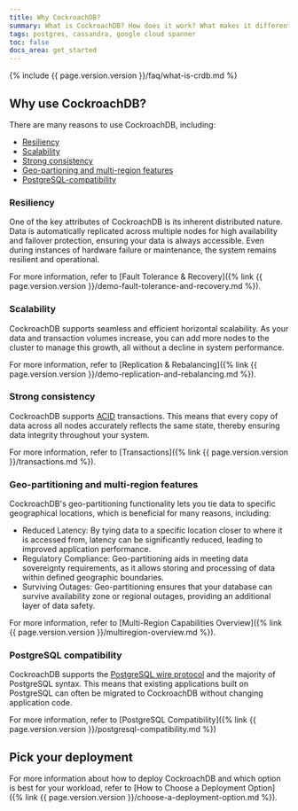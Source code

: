 ```yaml
---
title: Why CockroachDB?
summary: What is CockroachDB? How does it work? What makes it different from other databases?
tags: postgres, cassandra, google cloud spanner
toc: false
docs_area: get_started
---
```


{% include {{ page.version.version }}/faq/what-is-crdb.md %}

## Why use CockroachDB?

There are many reasons to use CockroachDB, including:

- [Resiliency](#resiliency)
- [Scalability](#scalability)
- [Strong consistency](#strong-consistency)
- [Geo-partioning and multi-region features](#geo-partitioning-and-multi-region-features)
- [PostgreSQL-compatibility](#postgresql-compatibility)

### Resiliency

One of the key attributes of CockroachDB is its inherent distributed nature. Data is automatically replicated across multiple nodes for high availability and failover protection, ensuring your data is always accessible. Even during instances of hardware failure or maintenance, the system remains resilient and operational.

For more information, refer to [Fault Tolerance & Recovery]({% link {{ page.version.version }}/demo-fault-tolerance-and-recovery.md %}).

### Scalability

CockroachDB supports seamless and efficient horizontal scalability. As your data and transaction volumes increase, you can add more nodes to the cluster to manage this growth, all without a decline in system performance.

For more information, refer to [Replication & Rebalancing]({% link {{ page.version.version }}/demo-replication-and-rebalancing.md %}).

### Strong consistency

CockroachDB supports [ACID](https://en.wikipedia.org/wiki/ACID) transactions. This means that every copy of data across all nodes accurately reflects the same state, thereby ensuring data integrity throughout your system.

For more information, refer to [Transactions]({% link {{ page.version.version }}/transactions.md %}).

### Geo-partitioning and multi-region features

CockroachDB's geo-partitioning functionality lets you tie data to specific geographical locations, which is beneficial for many reasons, including:

- Reduced Latency: By tying data to a specific location closer to where it is accessed from, latency can be significantly reduced, leading to improved application performance.
- Regulatory Compliance: Geo-partitioning aids in meeting data sovereignty requirements, as it allows storing and processing of data within defined geographic boundaries.
- Surviving Outages: Geo-partitioning ensures that your database can survive availability zone or regional outages, providing an additional layer of data safety.

For more information, refer to [Multi-Region Capabilities Overview]({% link {{ page.version.version }}/multiregion-overview.md %}).

### PostgreSQL compatibility

CockroachDB supports the [PostgreSQL wire protocol](https://www.postgresql.org/docs/current/protocol.html) and the majority of PostgreSQL syntax. This means that existing applications built on PostgreSQL can often be migrated to CockroachDB without changing application code.

For more information, refer to [PostgreSQL Compatibility]({% link {{ page.version.version }}/postgresql-compatibility.md %})

## Pick your deployment

For more information about how to deploy CockroachDB and which option is best for your workload, refer to [How to Choose a Deployment Option]({% link {{ page.version.version }}/choose-a-deployment-option.md %}).
